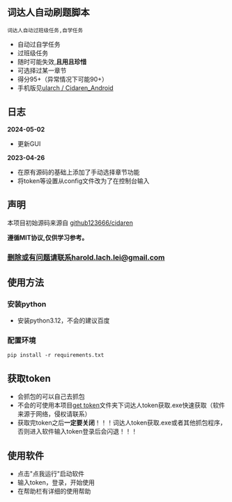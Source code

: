## 词达人自动刷题脚本
`词达人自动过班级任务,自学任务`
- 自动过自学任务
- 过班级任务
- 随时可能失效,**且用且珍惜**
- 可选择过某一章节
- 得分95+（异常情况下可能90+） 
- 手机版见[ularch / Cidaren_Android](https://github.com/ularch/Cidaren_Android)


## 日志
**2024-05-02**
+ 更新GUI

**2023-04-26**
+ 在原有源码的基础上添加了手动选择章节功能
+ 将token等设置从config文件改为了在控制台输入

<!-- <details> <summary> <b>日志(点击查看进程)</b> </summary>

</details> -->


## 声明
本项目初始源码来源自 [github123666/cidaren](https://github.com/github123666/cidaren)

**遵循MIT协议,仅供学习参考。**

### **删除或有问题请联系harold.lach.lei@gmail.com**

## 使用方法

### 安装python
+ 安装python3.12，不会的建议百度

### 配置环境
```
pip install -r requirements.txt
```

## 获取token
+ 会抓包的可以自己去抓包 
+ 不会的可使用本项目[get token](https://github.com/ularch/Cidaren_Automatic_Answer/tree/master/get%20token)文件夹下词达人token获取.exe快速获取（软件来源于网络，侵权请联系）
+ 获取完token之后**一定要关闭**！！！词达人token获取.exe或者其他抓包程序，否则进入软件输入token登录后会闪退！！！

## 使用软件
+ 点击"点我运行"启动软件
+ 输入token，登录，开始使用
+ 在帮助栏有详细的使用帮助